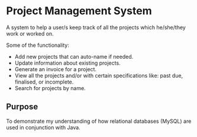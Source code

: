 # Project Management System

A system to help a user/s keep track of all the projects which he/she/they work or worked on.

Some of the functionality:
- Add new projects that can auto-name if needed.
- Update information about existing projects.
- Generate an invoice for a project.
- View all the projects and/or with certain specifications like: past due, finalised, or incomplete.
- Search for projects by name.

## Purpose

To demonstrate my understanding of how relational databases (MySQL) are used in conjunction with Java.

